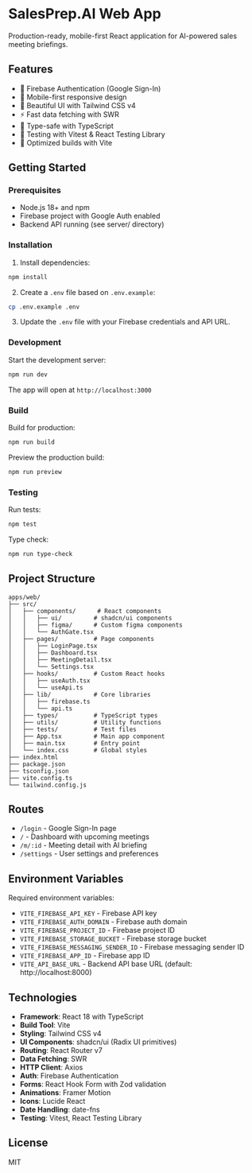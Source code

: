 # SalesPrep.AI Web App

Production-ready, mobile-first React application for AI-powered sales meeting briefings.

## Features

- 🔐 Firebase Authentication (Google Sign-In)
- 📱 Mobile-first responsive design
- 🎨 Beautiful UI with Tailwind CSS v4
- ⚡ Fast data fetching with SWR
- 🎯 Type-safe with TypeScript
- 🧪 Testing with Vitest & React Testing Library
- 🚀 Optimized builds with Vite

## Getting Started

### Prerequisites

- Node.js 18+ and npm
- Firebase project with Google Auth enabled
- Backend API running (see server/ directory)

### Installation

1. Install dependencies:

```bash
npm install
```

2. Create a `.env` file based on `.env.example`:

```bash
cp .env.example .env
```

3. Update the `.env` file with your Firebase credentials and API URL.

### Development

Start the development server:

```bash
npm run dev
```

The app will open at `http://localhost:3000`

### Build

Build for production:

```bash
npm run build
```

Preview the production build:

```bash
npm run preview
```

### Testing

Run tests:

```bash
npm test
```

Type check:

```bash
npm run type-check
```

## Project Structure

```
apps/web/
├── src/
│   ├── components/      # React components
│   │   ├── ui/         # shadcn/ui components
│   │   ├── figma/      # Custom figma components
│   │   └── AuthGate.tsx
│   ├── pages/          # Page components
│   │   ├── LoginPage.tsx
│   │   ├── Dashboard.tsx
│   │   ├── MeetingDetail.tsx
│   │   └── Settings.tsx
│   ├── hooks/          # Custom React hooks
│   │   ├── useAuth.tsx
│   │   └── useApi.ts
│   ├── lib/            # Core libraries
│   │   ├── firebase.ts
│   │   └── api.ts
│   ├── types/          # TypeScript types
│   ├── utils/          # Utility functions
│   ├── tests/          # Test files
│   ├── App.tsx         # Main app component
│   ├── main.tsx        # Entry point
│   └── index.css       # Global styles
├── index.html
├── package.json
├── tsconfig.json
├── vite.config.ts
└── tailwind.config.js
```

## Routes

- `/login` - Google Sign-In page
- `/` - Dashboard with upcoming meetings
- `/m/:id` - Meeting detail with AI briefing
- `/settings` - User settings and preferences

## Environment Variables

Required environment variables:

- `VITE_FIREBASE_API_KEY` - Firebase API key
- `VITE_FIREBASE_AUTH_DOMAIN` - Firebase auth domain
- `VITE_FIREBASE_PROJECT_ID` - Firebase project ID
- `VITE_FIREBASE_STORAGE_BUCKET` - Firebase storage bucket
- `VITE_FIREBASE_MESSAGING_SENDER_ID` - Firebase messaging sender ID
- `VITE_FIREBASE_APP_ID` - Firebase app ID
- `VITE_API_BASE_URL` - Backend API base URL (default: http://localhost:8000)

## Technologies

- **Framework**: React 18 with TypeScript
- **Build Tool**: Vite
- **Styling**: Tailwind CSS v4
- **UI Components**: shadcn/ui (Radix UI primitives)
- **Routing**: React Router v7
- **Data Fetching**: SWR
- **HTTP Client**: Axios
- **Auth**: Firebase Authentication
- **Forms**: React Hook Form with Zod validation
- **Animations**: Framer Motion
- **Icons**: Lucide React
- **Date Handling**: date-fns
- **Testing**: Vitest, React Testing Library

## License

MIT

